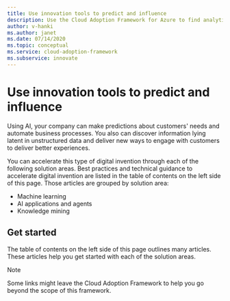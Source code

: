 ```yaml
---
title: Use innovation tools to predict and influence
description: Use the Cloud Adoption Framework for Azure to find analytics tools that help detect patterns, integrate predictions, and influence customer behavior.
author: v-hanki
ms.author: janet
ms.date: 07/14/2020
ms.topic: conceptual
ms.service: cloud-adoption-framework
ms.subservice: innovate
---
```


# Use innovation tools to predict and influence

Using AI, your company can make predictions about customers' needs and automate business processes. You also can discover information lying latent in unstructured data and deliver new ways to engage with customers to deliver better experiences.

You can accelerate this type of digital invention through each of the following solution areas. Best practices and technical guidance to accelerate digital invention are listed in the table of contents on the left side of this page. Those articles are grouped by solution area:

- Machine learning
- AI applications and agents
- Knowledge mining

## Get started

The table of contents on the left side of this page outlines many articles. These articles help you get started with each of the solution areas.

> [!NOTE]
> Some links might leave the Cloud Adoption Framework to help you go beyond the scope of this framework.
